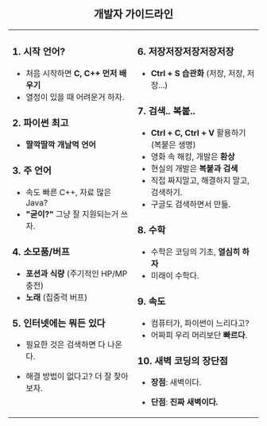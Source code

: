 <h2 align="center">개발자 가이드라인</h2>

<table> 
  <tr>
    <td valign="top" width="1000px">
      
### 1. 시작 언어?
- 처음 시작하면 **C, C++ 먼저 배우기**
- 열정이 있을 때 어려운거 하자.

### 2. 파이썬 최고
- **딸깍딸깍 개날먹 언어**

### 3. 주 언어
- 속도 빠른 C++, 자료 많은 Java?
- **"굳이?"** 그냥 잘 지원되는거 쓰자.

### 4. 소모품/버프
- **포션과 식량** (주기적인 HP/MP 충전)
- **노래** (집중력 버프)

### 5. 인터넷에는 뭐든 있다
- 필요한 것은 검색하면 다 나온다.
- 해결 방법이 없다고? 더 잘 찾아보자.


    </td>
    <td valign="top" width="50%">

### 6. 저장저장저장저장저장
- **Ctrl + S 습관화** (저장, 저장, 저장...)

### 7. 검색.. 복붙..
- **Ctrl + C, Ctrl + V** 활용하기 (복붙은 생명)
- 영화 속 해킹, 개발은 **환상**
- 현실의 개발은 **복붙과 검색**
- 직접 짜지말고, 해결하지 말고, 검색하기.
- 구글도 검색하면서 만듦.

### 8. 수학
- 수학은 코딩의 기초, **열심히 하자**
- 미래이 수학다.

### 9. 속도
- 컴퓨터가, 파이썬이 느리다고?  
- 어짜피 우리 머리보단 **빠르다**.

### 10. 새벽 코딩의 장단점
- **장점**: 새벽이다.
- **단점**: **진짜 새벽이다.**

    </td>
  </tr>
</table>
